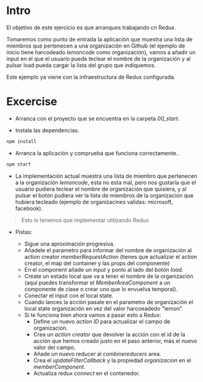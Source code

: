 # Intro

El objetivo de este ejercicio es que arranques trabajando cn Redux.

Tomaremos como punto de entrada la aplicación que muestra una lista de miembros
que pertenecen a una organización en Github (el ejemplo de inicio tiene harcodeado
_lemoncode_ como organización), vamos a añadir un input en el que el usuario pueda
teclear el nombre de la organización y al pulsar load pueda cargar la lista del grupo que
indiquemos.

Este ejemplo ya viene con la infraestructura de Redux configurada.

# Excercise

- Arranca con el proyecto que se encuentra en la carpeta _00_start_.

- Instala las dependencias.

```bash
npm install
```

- Arranca la aplicación y comprueba que funciona correctamente..

```bash
npm start
```

- La implementación actual muestra una lista de miembro que pertenecen a la organización
  _lemoncode_, esta no esta mal, pero nos gustaría que el usuario pudiera teclear el nombre
  de organización que quisiera, y al pulsar el botón pudiera ver la lista de miembros de la
  organización que hubiera tecleado (ejemplo de organizacines validas: microsoft, facebook).

> Esto lo tenemos que implementar utilizando Redux

- Pistas:

  - Sigue una aproximación progresiva.
  - Añadele el parametro para informar del nombre de organización al action creator
    _memberRequestAction_ (tienes que actualizar el action creator, el map del container
    y las props del componente)
  - En el component añade un _input_ y ponlo al lado del botón _load_.
  - Create un estado local que va a tener el nombre de la organización
    (aquí puedes transformar el _MemberAreaComponent_ a un componente de clase o
    crear uno que lo envuelva temporal).
  - Conectar el input con el local state.
  - Cuando lances la acción pasale en el parametro de organización el local
    state organización en vez del valor harcoeadedo "lemon".
  - Si te funciona bien ahora vamos a pasar esto a Redux:
    - Define un nuevo _action ID_ para actualizar el campo de organizacíon.
    - Crea un _action creator_ que devolver la acción con el id de la acción
      que hemos creado justo en el paso anterior, más el nuevo valor del campo.
    - Añade un nuevo reducer al _combinereducers_ area.
    - Crea el _updateFilterCallback_ y la propiedad _organizacion_ en el
      _memberComponent_.
    - Actualiza redux _connect_ en el contenedor.
